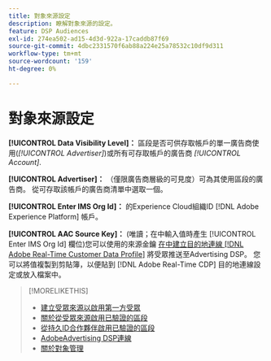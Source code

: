 ```yaml
---
title: 對象來源設定
description: 瞭解對象來源的設定。
feature: DSP Audiences
exl-id: 274ea502-ad15-4d3d-922a-17caddb87f69
source-git-commit: 4dbc2331570f6ab88a224e25a78532c10df9d311
workflow-type: tm+mt
source-wordcount: '159'
ht-degree: 0%

---
```


# 對象來源設定

**[!UICONTROL Data Visibility Level]：** 區段是否可供存取帳戶的單一廣告商使用(*[!UICONTROL Advertiser]*)或所有可存取帳戶的廣告商 *[!UICONTROL Account]*.

**[!UICONTROL Advertiser]：** （僅限廣告商層級的可見度）可為其使用區段的廣告商。 從可存取該帳戶的廣告商清單中選取一個。

**[!UICONTROL Enter IMS Org Id]：** 的Experience Cloud組織ID [!DNL Adobe Experience Platform] 帳戶。

**[!UICONTROL AAC Source Key]：** (唯讀；在中輸入值時產生 [!UICONTROL Enter IMS Org Id] 欄位)您可以使用的來源金鑰 [在中建立目的地連線 [!DNL Adobe Real-Time Customer Data Profile]](https://experienceleague.adobe.com/docs/experience-platform/destinations/catalog/advertising/adobe-advertising-cloud-connection.html) 將受眾推送至Advertising DSP。 您可以將值複製到剪貼簿，以便貼到 [!DNL Adobe Real-Time CDP] 目的地連線設定或放入檔案中。

>[!MORELIKETHIS]
>
>* [建立受眾來源以啟用第一方受眾](source-create.md)
>* [關於從受眾來源啟用已驗證的區段](source-about.md)
>* [從持久ID合作夥伴啟用已驗證的區段](source-durable-id.md)
>* [AdobeAdvertising DSP連線](https://experienceleague.adobe.com/docs/experience-platform/destinations/catalog/advertising/adobe-advertising-cloud-connection.html)
>* [關於對象管理](/help/dsp/audiences/audience-about.md)

